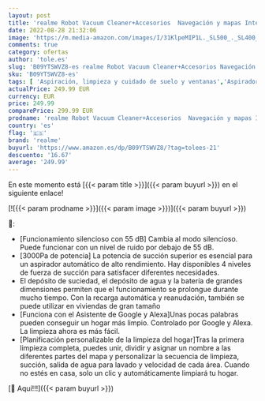 ```yaml
---
layout: post
title: 'realme Robot Vacuum Cleaner+Accesorios  Navegación y mapas Inteligentes LiDAR  Aspirador con mopa 2 en 1  Máxima succión de 3000 Pa  5200 mAh  Funciona con el Asistente de Google y Alexa'
date: 2022-08-28 21:32:06
image: 'https://m.media-amazon.com/images/I/31KlpeMIP1L._SL500_._SL400_.jpg'
comments: true
category: ofertas
author: 'tole.es'
slug: 'B09YTSWVZ8-es realme Robot Vacuum Cleaner+Accesorios Navegación y mapas...'
sku: 'B09YTSWVZ8-es'
tags: [ 'Aspiración, limpieza y cuidado de suelo y ventanas','Aspiradoras','Hogar y cocina','Robots aspiradores','alexa','realme','🇪🇸', ]
actualPrice: 249.99 EUR
currency: EUR
price: 249.99
comparePrice: 299.99 EUR
prodname: 'realme Robot Vacuum Cleaner+Accesorios  Navegación y mapas Inteligentes LiDAR  Aspirador con mopa 2 en 1  Máxima succión de 3000 Pa  5200 mAh  Funciona con el Asistente de Google y Alexa'
country: 'es'
flag: '🇪🇸'
brand: 'realme'
buyurl: 'https://www.amazon.es/dp/B09YTSWVZ8/?tag=tolees-21'
descuento: '16.67'
average: '249.99'
---
```


En este momento está [{{< param title >}}]({{< param buyurl >}}) en el siguiente enlace!

[![{{< param prodname >}}]({{< param image >}})]({{< param buyurl >}})

🔎:

- [Funcionamiento silencioso con 55 dB] Cambia al modo silencioso. Puede funcionar con un nivel de ruido por debajo de 55 dB.
- [3000Pa de potencia] La potencia de succión superior es esencial para un aspirador automático de alto rendimiento. Hay disponibles 4 niveles de fuerza de succión para satisfacer diferentes necesidades.
- El depósito de suciedad, el depósito de agua y la batería de grandes dimensiones permiten que el funcionamiento se prolongue durante mucho tiempo. Con la recarga automática y reanudación, también se puede utilizar en viviendas de gran tamaño
- [Funciona con el Asistente de Google y Alexa]Unas pocas palabras pueden conseguir un hogar más limpio. Controlado por Google y Alexa. La limpieza ahora es más fácil.
- [Planificación personalizable de la limpieza del hogar]Tras la primera limpieza completa, puedes unir, dividir y asignar un nombre a las diferentes partes del mapa y personalizar la secuencia de limpieza, succión, salida de agua para lavado y velocidad de cada área. Cuando no estés en casa, solo un clic y automáticamente limpiará tu hogar.

[🛒 Aquí!!!]({{< param buyurl >}})
